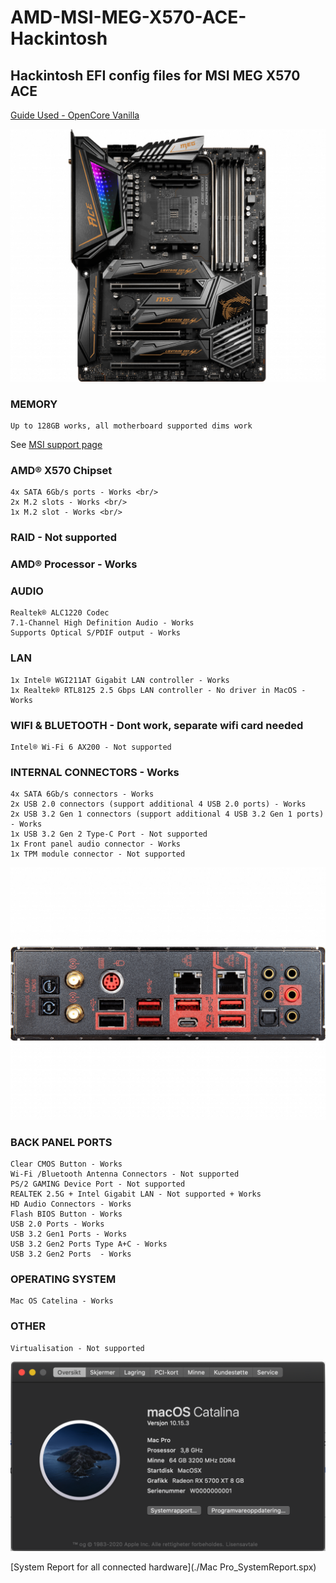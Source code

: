 # AMD-MSI-MEG-X570-ACE-Hackintosh <br/>
## Hackintosh EFI config files for MSI MEG X570 ACE <br/>

[Guide Used - OpenCore Vanilla](https://khronokernel-2.gitbook.io/opencore-vanilla-desktop-guide/)

![MSI_X570_ACE](MSI_X570_Motherboard.png)

### MEMORY <br/>
	Up to 128GB works, all motherboard supported dims work

See [MSI support page](https://www.msi.com/Motherboard/support/MEG-X570-ACE#support-mem-19)

### AMD® X570 Chipset <br/>
	4x SATA 6Gb/s ports - Works <br/>
	2x M.2 slots - Works <br/>
	1x M.2 slot - Works <br/>

### RAID - Not supported <br/>

### AMD® Processor - Works <br/>

### AUDIO <br/>
	Realtek® ALC1220 Codec
	7.1-Channel High Definition Audio - Works
	Supports Optical S/PDIF output - Works
	
### LAN <br/>
	1x Intel® WGI211AT Gigabit LAN controller - Works 
	1x Realtek® RTL8125 2.5 Gbps LAN controller - No driver in MacOS - Works 
	
### WIFI & BLUETOOTH - Dont work, separate wifi card needed <br/>
	Intel® Wi-Fi 6 AX200 - Not supported 

### INTERNAL CONNECTORS - Works <br/>
	4x SATA 6Gb/s connectors - Works
	2x USB 2.0 connectors (support additional 4 USB 2.0 ports) - Works
	2x USB 3.2 Gen 1 connectors (support additional 4 USB 3.2 Gen 1 ports) - Works
	1x USB 3.2 Gen 2 Type-C Port - Not supported
	1x Front panel audio connector - Works
	1x TPM module connector - Not supported
	
![MSI_X570_ACE_BACK_IO](MSI_X570_Motherboard_IO.png)

### BACK PANEL PORTS <br/>
	Clear CMOS Button - Works 
	Wi-Fi /Bluetooth Antenna Connectors - Not supported 
	PS/2 GAMING Device Port - Not supported
	REALTEK 2.5G + Intel Gigabit LAN - Not supported + Works 
	HD Audio Connectors - Works 
	Flash BIOS Button - Works 
	USB 2.0 Ports - Works 
	USB 3.2 Gen1 Ports - Works 
	USB 3.2 Gen2 Ports Type A+C - Works 
	USB 3.2 Gen2 Ports  - Works 


### OPERATING SYSTEM <br/>
	Mac OS Catelina - Works 
	
### OTHER <br/>
	Virtualisation - Not supported 

![Mac_OS_System_Information](MSI_x570_Hackintosh.png)

[System Report for all connected hardware](./Mac Pro_SystemReport.spx)
